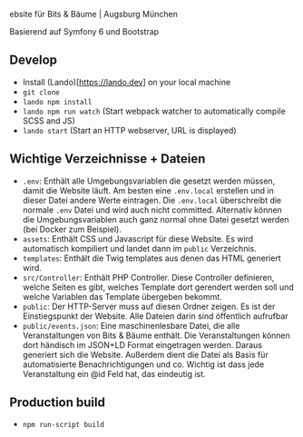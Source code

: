 ebsite für Bits & Bäume | Augsburg München

Basierend auf Symfony 6 und Bootstrap

## Develop

- Install (Lando)[https://lando.dev] on your local machine
- `git clone`
- `lando npm install`
- `lando npm run watch` (Start webpack watcher to automatically compile SCSS and JS)
- `lando start` (Start an HTTP webserver, URL is displayed)

## Wichtige Verzeichnisse + Dateien

- `.env`: Enthält alle Umgebungsvariablen die gesetzt werden müssen, damit die Website läuft. Am besten
  eine `.env.local` erstellen und in dieser Datei andere Werte eintragen. Die `.env.local` überschreibt die
  normale `.env` Datei und wird auch nicht committed. Alternativ können die Umgebungsvariablen auch ganz normal ohne
  Datei gesetzt werden (bei Docker zum Beispiel).
- `assets`: Enthält CSS und Javascript für diese Website. Es wird automatisch kompiliert und landet dann im `public`
  Verzeichnis.
- `templates`: Enthält die Twig templates aus denen das HTML generiert wird.
- `src/Controller`: Enthält PHP Controller. Diese Controller definieren, welche Seiten es gibt, welches Template dort
  gerendert werden soll und welche Variablen das Template übergeben bekommt.
- `public`: Der HTTP-Server muss auf diesen Ordner zeigen. Es ist der Einstiegspunkt der Website. Alle Dateien darin
  sind öffentlich aufrufbar
- `public/events.json`: Eine maschinenlesbare Datei, die alle Veranstaltungen von Bits & Bäume enthält. Die
  Veranstaltungen können dort händisch im JSON+LD Format eingetragen werden. Daraus generiert sich die Website. Außerdem
  dient die Datei als Basis für automatisierte Benachrichtigungen und co. Wichtig ist dass jede Veranstaltung ein @id
  Feld hat, das eindeutig ist.

## Production build

- `npm run-script build`